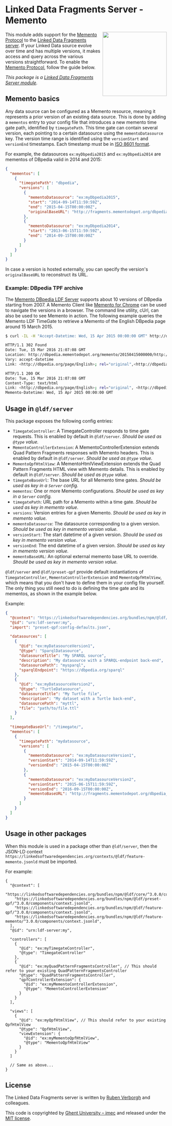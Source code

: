 # Linked Data Fragments Server - Memento
<img src="http://linkeddatafragments.org/images/logo.svg" width="200" align="right" alt="" />

This module adds support for the [Memento Protocol](http://mementoweb.org/about/) to the [Linked Data Fragments server](https://github.com/LinkedDataFragments/Server.js).
If your Linked Data source evolve over time and has multiple versions, it makes access and query across the various versions straightforward.
To enable the [Memento Protocol](http://mementoweb.org/about/), follow the guide below.

_This package is a [Linked Data Fragments Server module](https://github.com/LinkedDataFragments/Server.js/)._

## Memento basics

Any data source can be configured as a Memento resource, meaning it represents a prior version of an existing data source.
This is done by adding a `mementos` entry to your config file that introduces a new memento time gate path, identified by `timegatePath`.
This time gate can contain several version, each pointing to a certain datasource using the `mementoDatasource` key.
The version time range is identified using the `versionStart` and `versionEnd` timestamps.
Each timestamp must be in [ISO 8601 format](https://en.wikipedia.org/wiki/ISO_8601).

For example, the datasources `ex:myDbpedia2015` and `ex:myDbpedia2014` are mementos of DBpedia valid in 2014 and 2015:

```json
{
  "mementos": [
    {
      "timegatePath": "dbpedia",
      "versions": [
        {
          "mementoDatasource": "ex:myDbpedia2015",
          "start": "2014-09-14T11:59:59Z",
          "end": "2015-04-15T00:00:00Z",
          "originalBaseURL": "http://fragments.mementodepot.org/dbpedia_201510"
        },
        {
          "mementoDatasource": "ex:myDbpedia2014",
          "start": "2013-06-15T11:59:59Z",
          "end": "2014-09-15T00:00:00Z"
        }
      ]
    }
  ]
}
```

In case a version is hosted externally, you can specify the version's `originalBaseURL` to reconstruct its URL.

### Example: DBpedia TPF archive
The [Memento DBpedia LDF Server](http://fragments.mementodepot.org/) supports about 10 versions of DBpedia starting from 2007.
A Memento Client like [Memento for Chrome](http://bit.ly/memento-for-chrome) can be used to navigate the versions in a browser.
The command line utility, cUrl, can also be used to see Memento in action.
The following example queries the Memento LDF TimeGate to retrieve a Memento of the English DBpedia page around 15 March 2015.

```Bash
$ curl -IL -H "Accept-Datetime: Wed, 15 Apr 2015 00:00:00 GMT" http://dbpedia.mementodepot.org/timegate/http://dbpedia.org/page/English

HTTP/1.1 302 Found
Date: Tue, 15 Mar 2016 21:07:08 GMT
Location: http://dbpedia.mementodepot.org/memento/20150415000000/http://dbpedia.org/page/English
Vary: accept-datetime
Link: <http://dbpedia.org/page/English>; rel="original",<http://dbpedia.mementodepot.org/timemap/link/http://dbpedia.org/page/English>; rel="timemap"; type="application/link-format",<http://dbpedia.mementodepot.org/memento/20150415000000/http://dbpedia.org/page/English>; rel="memento"; datetime="Wed, 15 Apr 2015 00:00:00 GMT"

HTTP/1.1 200 OK
Date: Tue, 15 Mar 2016 21:07:08 GMT
Content-Type: text/html
Link: <http://dbpedia.org/page/English>; rel="original", <http://dbpedia.mementodepot.org/memento/20150415000000/http://dbpedia.org/page/English>; rel="memento"; datetime="Wed, 15 Apr 2015 00:00:00 GMT", <http://dbpedia.mementodepot.org/timegate/http://dbpedia.org/page/English>; rel="timegate", <http://dbpedia.mementodepot.org/timemap/link/http://dbpedia.org/page/English>; rel="timemap"
Memento-Datetime: Wed, 15 Apr 2015 00:00:00 GMT
```

## Usage in `@ldf/server`

This package exposes the following config entries:
* `TimegateController`: A TimegateController responds to time gate requests. This is enabled by default in `@ldf/server`. _Should be used as `@type` value._
* `MementoControllerExtension`: A MementoControllerExtension extends Quad Pattern Fragments responses with Memento headers. This is enabled by default in `@ldf/server`. _Should be used as `@type` value._
* `MementoQpfHtmlView`: A MementoHtmlViewExtension extends the Quad Pattern Fragments HTML view with Memento details. This is enabled by default in `@ldf/server`. _Should be used as `@type` value._
* `timegateBaseUrl`: The base URL for all Memento time gates. _Should be used as key in a `Server` config._
* `mementos`: One or more Memento configurations. _Should be used as key in a `Server` config._
* `timegatePath`: URL path for a Memento within a time gate. _Should be used as key in memento value._
* `versions`: Version entries for a given Memento. _Should be used as key in memento value._
* `mementoDatasource`: The datasource corresponding to a given version. _Should be used as key in memento version value._
* `versionStart`: The start datetime of a given version. _Should be used as key in memento version value._
* `versionEnd`: The end datetime of a given version. _Should be used as key in memento version value._
* `mementoBaseURL`: An optional external memento base URL to override. _Should be used as key in memento version value._

`@ldf/server` and `@ldf/preset-qpf` provide default instantiations of `TimegateController`, `MementoControllerExtension` and `MementoQpfHtmlView`,
which means that you don't have to define them in your config file yourself.
The only thing you still need to do is defining the time gate and its mementos, as shown in the example below.

Example:
```json
{
  "@context": "https://linkedsoftwaredependencies.org/bundles/npm/@ldf/server/^3.0.0/components/context.jsonld",
  "@id": "urn:ldf-server:my",
  "import": "preset-qpf:config-defaults.json",

  "datasources": [
    {
      "@id": "ex:myDatasourceVersion1",
      "@type": "SparqlDatasource",
      "datasourceTitle": "My SPARQL source",
      "description": "My datasource with a SPARQL-endpoint back-end",
      "datasourcePath": "mysparql",
      "sparqlEndpoint": "https://dbpedia.org/sparql"
    },
    {
      "@id": "ex:myDatasourceVersion2",
      "@type": "TurtleDatasource",
      "datasourceTitle": "My Turtle file",
      "description": "My dataset with a Turtle back-end",
      "datasourcePath": "myttl",
      "file": "path/to/file.ttl"
    }
  ],

  "timegateBaseUrl": "/timegate/",
  "mementos": [
    {
      "timegatePath": "mydatasource",
      "versions": [
        {
          "mementoDatasource": "ex:myDatasourceVersion1",
          "versionStart": "2014-09-14T11:59:59Z",
          "versionEnd": "2015-04-15T00:00:00Z"
        },
        {
          "mementoDatasource": "ex:myDatasourceVersion2",
          "versionStart": "2015-06-15T11:59:59Z",
          "versionEnd": "2016-09-15T00:00:00Z",
          "mementoBaseURL": "http://fragments.mementodepot.org/dbpedia_201510"
        }
      ]
    }
  ]
}

```

## Usage in other packages

When this module is used in a package other than `@ldf/server`,
then the JSON-LD context `https://linkedsoftwaredependencies.org/contexts/@ldf/feature-memento.jsonld` must be imported.

For example:
```
{
  "@context": [
    "https://linkedsoftwaredependencies.org/bundles/npm/@ldf/core/^3.0.0/components/context.jsonld",
    "https://linkedsoftwaredependencies.org/bundles/npm/@ldf/preset-qpf/^3.0.0/components/context.jsonld",
    "https://linkedsoftwaredependencies.org/bundles/npm/@ldf/feature-qpf/^3.0.0/components/context.jsonld",
    "https://linkedsoftwaredependencies.org/bundles/npm/@ldf/feature-memento/^3.0.0/components/context.jsonld",
  ],
  "@id": "urn:ldf-server:my",

  "controllers": [
    {
      "@id": "ex:myTimegateController",
      "@type": "TimegateController"
    },
    {
      "@id": "ex:myQuadPatternFragmentsController", // This should refer to your existing QuadPatternFragmentsController
      "@type": "QuadPatternFragmentsController",
      "qpfControllerExtension": {
        "@id": "ex:myMementoControllerExtension",
        "@type": "MementoControllerExtension"
      }
    }
  ],

  "views": [
    {
      "@id": "ex:myQpfHtmlView", // This should refer to your existing QpfHtmlView
      "@type": "QpfHtmlView",
      "viewExtension": {
        "@id": "ex:myMementoQpfHtmlView",
        "@type": "MementoQpfHtmlView"
      }
    }
  ]

  // Same as above...
}
```

## License
The Linked Data Fragments server is written by [Ruben Verborgh](http://ruben.verborgh.org/) and colleagues.

This code is copyrighted by [Ghent University – imec](http://idlab.ugent.be/)
and released under the [MIT license](http://opensource.org/licenses/MIT).
